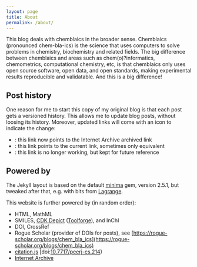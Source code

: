 ```yaml
---
layout: page
title: About
permalink: /about/
---
```


This blog deals with chemblaics in the broader sense. Chemblaics (pronounced chem-bla-ics) is the science
that uses computers to solve problems in chemistry, biochemistry and related fields. The big difference
between chemblaics and areas such as chem(o)?informatics, chemometrics, computational chemistry, etc, is that
chemblaics only uses open source software, open data, and open standards, making experimental results
reproducible and validatable. And this is a big difference!

## Post history

One reason for me to start this copy of my original blog is that each post gets a versioned history.
This allows me to update blog posts, without loosing its history. Moreover, updated links will come with
an icon to indicate the change:

* <i class="fa-solid fa-box-archive fa-xs"></i>: this link now points to the Internet Archive archived link
* <i class="fa-solid fa-recycle fa-xs"></i>: this link points to the current link, sometimes only equivalent
* <i class="fa-solid fa-link-slash fa-xs"></i>: this link is no longer working, but kept for future reference

## Powered by

The Jekyll layout is based on the default [minima](https://github.com/jekyll/minima) gem, version 2.5.1, but tweaked after that, e.g. with bits
from [Lagrange](https://github.com/LeNPaul/Lagrange/).

This website is further powered by (in random order):

* HTML, MathML
* SMILES, [CDK Depict](https://cdkdepict.toolforge.org/) ([Toolforge](https://toolforge.org/)), and InChI
* DOI, CrossRef
* Rogue Scholar (provider of DOIs for posts), see [https://rogue-scholar.org/blogs/chem_bla_ics](https://rogue-scholar.org/blogs/chem_bla_ics)
* [citation.js](https://citation.js.org/) [doi:[10.7717/peerj-cs.214](https://doi.org/10.7717/peerj-cs.214))
* [Internet Archive](https://archive.org/)
